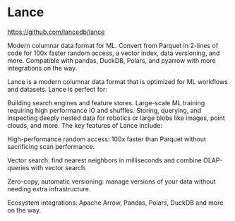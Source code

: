 # Lance

https://github.com/lancedb/lance


Modern columnar data format for ML. Convert from Parquet in 2-lines of code for 100x faster random access, a vector index, data versioning, and more.
Compatible with pandas, DuckDB, Polars, and pyarrow with more integrations on the way.


Lance is a modern columnar data format that is optimized for ML workflows and datasets. Lance is perfect for:

Building search engines and feature stores.
Large-scale ML training requiring high performance IO and shuffles.
Storing, querying, and inspecting deeply nested data for robotics or large blobs like images, point clouds, and more.
The key features of Lance include:

High-performance random access: 100x faster than Parquet without sacrificing scan performance.

Vector search: find nearest neighbors in milliseconds and combine OLAP-queries with vector search.

Zero-copy, automatic versioning: manage versions of your data without needing extra infrastructure.

Ecosystem integrations: Apache Arrow, Pandas, Polars, DuckDB and more on the way.